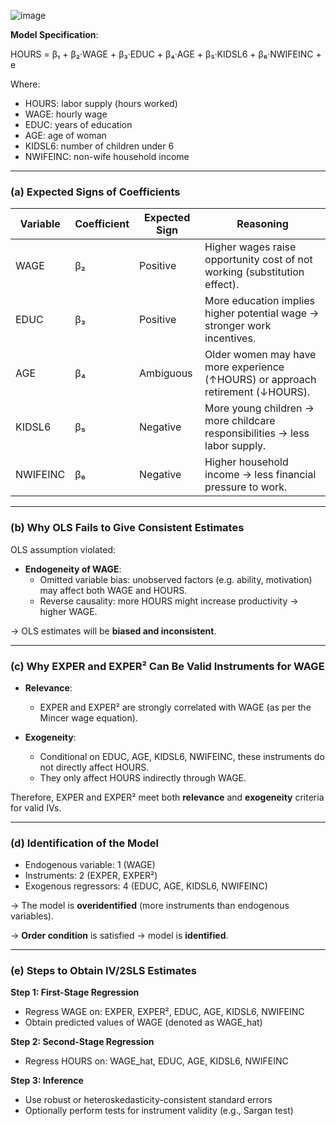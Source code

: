 ![image](https://github.com/user-attachments/assets/f065857c-7f0e-41ee-a128-b82ddae7b13a)

**Model Specification**:

HOURS = β₁ + β₂·WAGE + β₃·EDUC + β₄·AGE + β₅·KIDSL6 + β₆·NWIFEINC + e

Where:
- HOURS: labor supply (hours worked)
- WAGE: hourly wage
- EDUC: years of education
- AGE: age of woman
- KIDSL6: number of children under 6
- NWIFEINC: non-wife household income

---

### (a) Expected Signs of Coefficients

| Variable     | Coefficient | Expected Sign | Reasoning |
|--------------|-------------|----------------|-----------|
| WAGE         | β₂          | Positive       | Higher wages raise opportunity cost of not working (substitution effect). |
| EDUC         | β₃          | Positive       | More education implies higher potential wage → stronger work incentives. |
| AGE          | β₄          | Ambiguous      | Older women may have more experience (↑HOURS) or approach retirement (↓HOURS). |
| KIDSL6       | β₅          | Negative       | More young children → more childcare responsibilities → less labor supply. |
| NWIFEINC     | β₆          | Negative       | Higher household income → less financial pressure to work. |

---

### (b) Why OLS Fails to Give Consistent Estimates

OLS assumption violated:
- **Endogeneity of WAGE**:
  - Omitted variable bias: unobserved factors (e.g. ability, motivation) may affect both WAGE and HOURS.
  - Reverse causality: more HOURS might increase productivity → higher WAGE.

→ OLS estimates will be **biased and inconsistent**.

---

### (c) Why EXPER and EXPER² Can Be Valid Instruments for WAGE

- **Relevance**:
  - EXPER and EXPER² are strongly correlated with WAGE (as per the Mincer wage equation).

- **Exogeneity**:
  - Conditional on EDUC, AGE, KIDSL6, NWIFEINC, these instruments do not directly affect HOURS.
  - They only affect HOURS indirectly through WAGE.

Therefore, EXPER and EXPER² meet both **relevance** and **exogeneity** criteria for valid IVs.

---

### (d) Identification of the Model

- Endogenous variable: 1 (WAGE)
- Instruments: 2 (EXPER, EXPER²)
- Exogenous regressors: 4 (EDUC, AGE, KIDSL6, NWIFEINC)

→ The model is **overidentified** (more instruments than endogenous variables).

→ **Order condition** is satisfied → model is **identified**.

---

### (e) Steps to Obtain IV/2SLS Estimates

**Step 1: First-Stage Regression**
- Regress WAGE on:
  EXPER, EXPER², EDUC, AGE, KIDSL6, NWIFEINC
- Obtain predicted values of WAGE (denoted as WAGE_hat)

**Step 2: Second-Stage Regression**
- Regress HOURS on:
  WAGE_hat, EDUC, AGE, KIDSL6, NWIFEINC

**Step 3: Inference**
- Use robust or heteroskedasticity-consistent standard errors
- Optionally perform tests for instrument validity (e.g., Sargan test)
